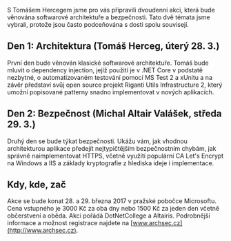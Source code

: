 <!-- dcterms:identifier = aspnetcz#5455 -->
<!-- dcterms:title = Pozvánka na Architecture & Security Days -->
<!-- dcterms:abstract = Kdo si hraje, nezlobí. Takže abychom nezlobili, připravili jsme si pro vás s Tomášem Hercegem novou dvoudenní konferenci. -->
<!-- np9:categoryId = 6 -->
<!-- x4w:category = Akce a události -->
<!-- np9:authorId = 1 -->
<!-- np9:authorEmail = michal.valasek@altairis.cz -->
<!-- dcterms:creator = Michal Altair Valášek -->
<!-- dcterms:created = 2017-02-21T22:40:53.737+01:00 -->
<!-- dcterms:dateAccepted = 2017-02-21T22:40:54+01:00 -->
<!-- x4w:pictureWidth = 150 -->
<!-- x4w:pictureHeight = 150 -->
<!-- x4w:pictureUrl = /perex-pictures/20170221-pozvanka-na-architecture-security-days.jpg -->

S Tomášem Hercegem jsme pro vás připravili dvoudenní akci, která bude věnována softwarové architektuře a bezpečnosti. Tato dvě témata jsme vybrali, protože jsou často podceňována s dosti spolu souvisejí.

## Den 1: Architektura (Tomáš Herceg, úterý 28. 3.)

První den bude věnován klasické softwarové architektuře. Tomáš bude mluvit o dependency injection, jejíž použití je v .NET Core v podstatě nezbytné, o automatizovaném testování pomocí MS Test 2 a xUnitu a na závěr představí svůj open source projekt Riganti Utils Infrastructure 2, který umožní popisované patterny snadno implementovat v nových aplikacích.

## Den 2: Bezpečnost (Michal Altair Valášek, středa 29. 3.)

Druhý den se bude týkat bezpečnosti. Ukážu vám, jak vhodnou architekturou aplikace předejít nejtypičtějším bezpečnostním chybám, jak správně naimplementovat HTTPS, včetně využití populární CA Let's Encrypt na Windows a IIS a základy kryptografie z hlediska ideje i implementace.

## Kdy, kde, zač

Akce se bude konat 28. a 29. března 2017 v pražské pobočce Microsoftu. Cena vstupného je 3000 Kč za oba dny nebo 1500 Kč za jeden den včetně občerstvení a oběda. Akci pořádá DotNetCollege a Altairis. Podrobnější informace a možnost registrace najdete na [www.archsec.cz](http://www.archsec.cz).